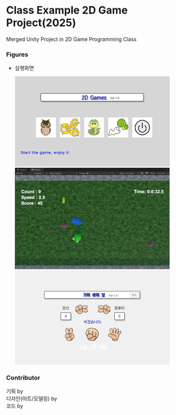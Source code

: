 # Class Example 2D Game Project(2025)
Merged Unity Project in 2D Game Programming Class


### Figures
* 실행화면

    <img src="Docs/fig4.png" style="width:420px"></img><br>
    <img src="Docs/fig1.png" style="width:420px"></img><br>
    <img src="Docs/fig2.png" style="width:420px"></img><br>

### Contributor
기획 by <br>
디자인(아트/모델링) by <br>
코드 by <br>


